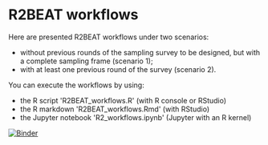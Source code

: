 # R2BEAT workflows

Here are presented R2BEAT workflows under two scenarios:

- without previous rounds of the sampling survey to be designed, but with a complete sampling frame (scenario 1);
- with at least one previous round of the survey (scenario 2).

You can execute the workflows by using:

- the R script 'R2BEAT_workflows.R' (with R console or RStudio)
- the R markdown 'R2BEAT_workflows.Rmd' (with RStudio)
- the Jupyter notebook 'R2_workflows.ipynb' (Jupyter with an R kernel)

[![Binder](https://mybinder.org/badge_logo.svg)](https://mybinder.org/v2/gh/barcaroli/R2BEAT_workflows/HEAD?filepath=R2BEAT_workflows.ipynb)
